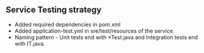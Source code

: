 ## Service Testing strategy
* Added required dependencies in pom.xml
* Added application-test.yml in sre/test/resources of the service.
* Naming pattern - Unit tests end with *Test.java and Integration tests end with IT.java.
